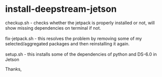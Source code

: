# install-deepstream-jetson

checkup.sh - checks whether the jetpack is properly installed or not, will show missing dependencies on terminal if not. <br />
<br />
fix-jetpack.sh - this resolves the problem by removing some of my selected/aggregated packages and then reinstalling it again.<br />
<br />
setup.sh - this installs some of the dependencies of python and DS-6.0 in Jetson
<br />

Thanks,
